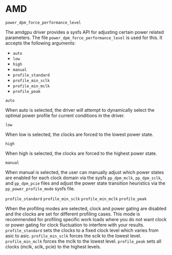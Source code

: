# AMD

`power_dpm_force_performance_level`

The amdgpu driver provides a sysfs API for adjusting certain power related parameters. The file `power_dpm_force_performance_level` is used for this. It accepts the following arguments:

* `auto`
* `low`
* `high`
* `manual`
* `profile_standard`
* `profile_min_sclk`
* `profile_min_mclk`
* `profile_peak`

`auto`

When auto is selected, the driver will attempt to dynamically select the optimal power profile for current conditions in the driver.

`low`

When low is selected, the clocks are forced to the lowest power state.

`high`

When high is selected, the clocks are forced to the highest power state.

`manual`

When manual is selected, the user can manually adjust which power states are enabled for each clock domain via the sysfs `pp_dpm_mclk`, `pp_dpm_sclk`, and `pp_dpm_pcie` files and adjust the power state transition heuristics via the `pp_power_profile_mode` sysfs file.

`profile_standard` `profile_min_sclk` `profile_min_mclk` `profile_peak`

When the profiling modes are selected, clock and power gating are disabled and the clocks are set for different profiling cases. This mode is recommended for profiling specific work loads where you do not want clock or power gating for clock fluctuation to interfere with your results. `profile_standard` sets the clocks to a fixed clock level which varies from asic to asic. `profile_min_sclk` forces the sclk to the lowest level. `profile_min_mclk` forces the mclk to the lowest level. `profile_peak` sets all clocks (mclk, sclk, pcie) to the highest levels.

